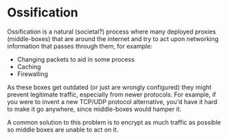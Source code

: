 # Ossification
Ossification is a natural (societal?) process where many deployed proxies (middle-boxes) that are around the internet and try to act upon networking information that passes through them, for example:

* Changing packets to aid in some process
* Caching
* Firewalling

As these boxes get outdated (or just are wrongly configured) they might prevent legitimate traffic, especially from newer protocols. For example, if you were to invent a new TCP/UDP protocol alternative, you'd have it hard to make it go anywhere, since middle-boxes would hamper it.

A common solution to this problem is to encrypt as much traffic as possible so middle boxes are unable to act on it.
